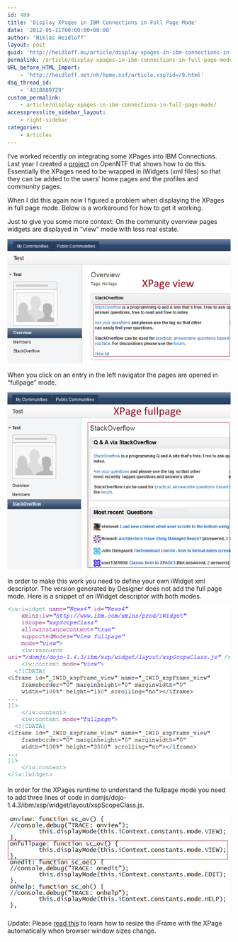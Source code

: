 ```yaml
---
id: 489
title: 'Display XPages in IBM Connections in Full Page Mode'
date: '2012-05-11T00:00:00+00:00'
author: 'Niklas Heidloff'
layout: post
guid: 'http://heidloff.eu/article/display-xpages-in-ibm-connections-in-full-page-mode/'
permalink: /article/display-xpages-in-ibm-connections-in-full-page-mode/
URL_before_HTML_Import:
    - 'http://heidloff.net/nh/home.nsf/article.xsp?id=/9.html'
dsq_thread_id:
    - '4318889729'
custom_permalink:
    - article/display-xpages-in-ibm-connections-in-full-page-mode/
accesspresslite_sidebar_layout:
    - right-sidebar
categories:
    - Articles
---
```


 I’ve worked recently on integrating some XPages into IBM Connections. Last year I created a [project](http://www.openntf.org/internal/home.nsf/project.xsp?action=openDocument&name=xpages%20for%20connections) on OpenNTF that shows how to do this. Essentially the XPages need to be wrapped in iWidgets (xml files) so that they can be added to the users’ home pages and the profiles and community pages.

 When I did this again now I figured a problem when displaying the XPages in full page mode. Below is a workaround for how to get it working.

 Just to give you some more context: On the community overview pages widgets are displayed in “view” mode with less real estate.

![image](/assets/img/2012/05/iwidgetview.png)

 When you click on an entry in the left navigator the pages are opened in “fullpage” mode.

![image](/assets/img/2012/05/iwidgetfullpage.png)

 In order to make this work you need to define your own iWidget xml descriptor. The version generated by Designer does not add the full page mode. Here is a snippet of an iWidget descriptor with both modes.

![image](/assets/img/2012/05/iwidgetxml.png)

 In order for the XPages runtime to understand the fullpage mode you need to add three lines of code in domjs/dojo-1.4.3/ibm/xsp/widget/layout/xspScopeClass.js.

![image](/assets/img/2012/05/iwidgetscope.png)

 Update: Please [read this](http://heidloff.net/nh/home.nsf/dx/10.05.2012081150NHE9AG.htm) to learn how to resize the iFrame with the XPage automatically when browser window sizes change.